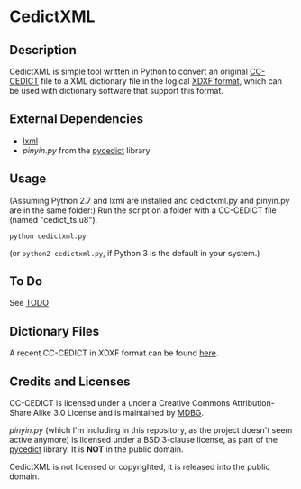 # CedictXML

## Description
CedictXML is simple tool written in Python to convert an original [CC-CEDICT](https://www.mdbg.net/chindict/chindict.php?page=cc-cedict) file to a XML dictionary file in the logical [XDXF format](https://github.com/soshial/xdxf_makedict/blob/master/format_standard/xdxf_description.md), which can be used with dictionary software that support this format.

## External Dependencies
* [lxml](http://lxml.de/)
* _pinyin.py_ from the [pycedict](https://github.com/jdillworth/pycedict/) library

## Usage
(Assuming Python 2.7 and lxml are installed and cedictxml.py and pinyin.py are in the same folder:) Run the script on a folder with a CC-CEDICT file (named "cedict_ts.u8").

```
python cedictxml.py
```
(or `python2 cedictxml.py`, if Python 3  is the default in your system.)

## To Do
See [TODO](https://github.com/k-sl/CedictXML/blob/master/TODO.md)

## Dictionary Files
A recent CC-CEDICT in XDXF format can be found [here](https://github.com/k-sl/CedictXML/tree/master/CC-CEDICT.xdxf/).

## Credits and Licenses
CC-CEDICT is licensed under a under a Creative Commons Attribution-Share Alike 3.0 License and is maintained by [MDBG](https://www.mdbg.net/chindict/chindict.php).

_pinyin.py_ (which I'm including in this repository, as the project doesn't seem active anymore) is licensed under a BSD 3-clause license, as part of the [pycedict](https://github.com/jdillworth/pycedict/) library. It is **NOT** in the public domain.

CedictXML is not licensed or copyrighted, it is released into the public domain.
